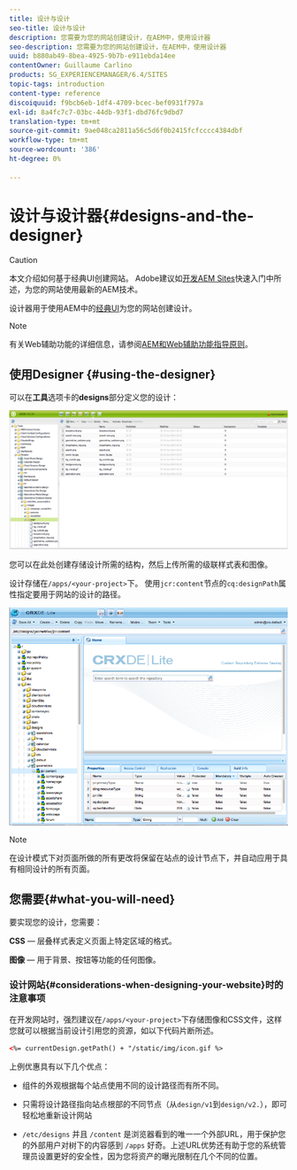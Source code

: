 ```yaml
---
title: 设计与设计
seo-title: 设计与设计
description: 您需要为您的网站创建设计，在AEM中，使用设计器
seo-description: 您需要为您的网站创建设计，在AEM中，使用设计器
uuid: b880ab49-8bea-4925-9b7b-e911ebda14ee
contentOwner: Guillaume Carlino
products: SG_EXPERIENCEMANAGER/6.4/SITES
topic-tags: introduction
content-type: reference
discoiquuid: f9bcb6eb-1df4-4709-bcec-bef0931f797a
exl-id: 8a4fc7c7-03bc-44db-93f1-dbd76fc9dbd7
translation-type: tm+mt
source-git-commit: 9ae048ca2811a56c5d6f0b2415fcfcccc4384dbf
workflow-type: tm+mt
source-wordcount: '386'
ht-degree: 0%

---
```


# 设计与设计器{#designs-and-the-designer}

>[!CAUTION]
>
>本文介绍如何基于经典UI创建网站。 Adobe建议如[开发AEM Sites](/help/sites-developing/getting-started.md)快速入门中所述，为您的网站使用最新的AEM技术。

设计器用于使用AEM中的[经典UI](/help/release-notes/touch-ui-features-status.md)为您的网站创建设计。

>[!NOTE]
>
>有关Web辅助功能的详细信息，请参阅[AEM和Web辅助功能指导原则](/help/managing/web-accessibility.md)。

## 使用Designer {#using-the-designer}

可以在&#x200B;**工具**&#x200B;选项卡的&#x200B;**designs**&#x200B;部分定义您的设计：

![screen_shot_2012-02-01at30237pm](assets/screen_shot_2012-02-01at30237pm.png)

您可以在此处创建存储设计所需的结构，然后上传所需的级联样式表和图像。

设计存储在`/apps/<your-project>`下。 使用`jcr:content`节点的`cq:designPath`属性指定要用于网站的设计的路径。

![chlimage_1-74](assets/chlimage_1-74.png)

>[!NOTE]
>
>在设计模式下对页面所做的所有更改将保留在站点的设计节点下，并自动应用于具有相同设计的所有页面。

## 您需要{#what-you-will-need}

要实现您的设计，您需要：

**CSS**  — 层叠样式表定义页面上特定区域的格式。

**图像**  — 用于背景、按钮等功能的任何图像。

### 设计网站{#considerations-when-designing-your-website}时的注意事项

在开发网站时，强烈建议在`/apps/<your-project>`下存储图像和CSS文件，这样您就可以根据当前设计引用您的资源，如以下代码片断所述。

```xml
<%= currentDesign.getPath() + "/static/img/icon.gif %>
```

上例优惠具有以下几个优点：

* 组件的外观根据每个站点使用不同的设计路径而有所不同。
* 只需将设计路径指向站点根部的不同节点（从`design/v1`到`design/v2.`），即可轻松地重新设计网站

* `/etc/designs` 并且 `/content` 是浏览器看到的唯一一个外部URL，用于保护您的外部用户对树下的内容感到 `/apps` 好奇。上述URL优势还有助于您的系统管理员设置更好的安全性，因为您将资产的曝光限制在几个不同的位置。
